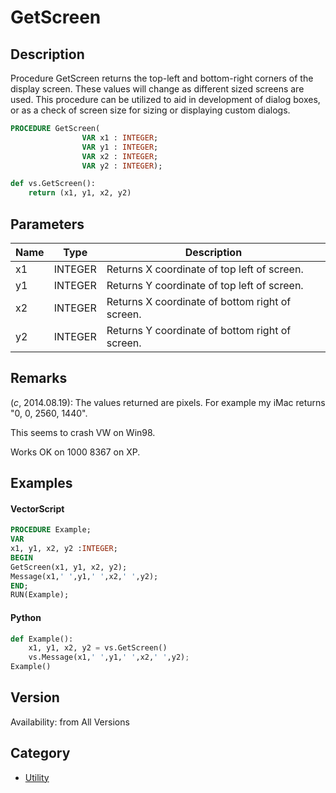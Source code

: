 # GetScreen

## Description
Procedure GetScreen returns the top-left and bottom-right corners of the display screen. These values will change as different sized screens are used. This procedure can be utilized to aid in development of dialog boxes, or as a check of screen size for sizing or displaying custom dialogs.

```pascal
PROCEDURE GetScreen(
				VAR x1 : INTEGER;
				VAR y1 : INTEGER;
				VAR x2 : INTEGER;
				VAR y2 : INTEGER);
```

```python
def vs.GetScreen():
    return (x1, y1, x2, y2)
```

## Parameters
|Name|Type|Description|
|---|---|---|
|x1|INTEGER|Returns X coordinate of top left of screen.|
|y1|INTEGER|Returns Y coordinate of top left of screen.|
|x2|INTEGER|Returns X coordinate of bottom right of screen.|
|y2|INTEGER|Returns Y coordinate of bottom right of screen.|

## Remarks
(*_c_*, 2014.08.19): The values returned are pixels. For example my iMac returns "0, 0, 2560, 1440".


This seems to crash VW on Win98.

Works OK on 1000 8367 on XP.

## Examples
#### VectorScript ####
```pascal
PROCEDURE Example;
VAR 
x1, y1, x2, y2 :INTEGER;
BEGIN
GetScreen(x1, y1, x2, y2);
Message(x1,' ',y1,' ',x2,' ',y2);
END;
RUN(Example);
```
#### Python ####
```python
def Example():
	x1, y1, x2, y2 = vs.GetScreen()
	vs.Message(x1,' ',y1,' ',x2,' ',y2);
Example()
```

## Version
Availability: from All Versions

## Category
* [Utility](../Categories/Utility.md)
